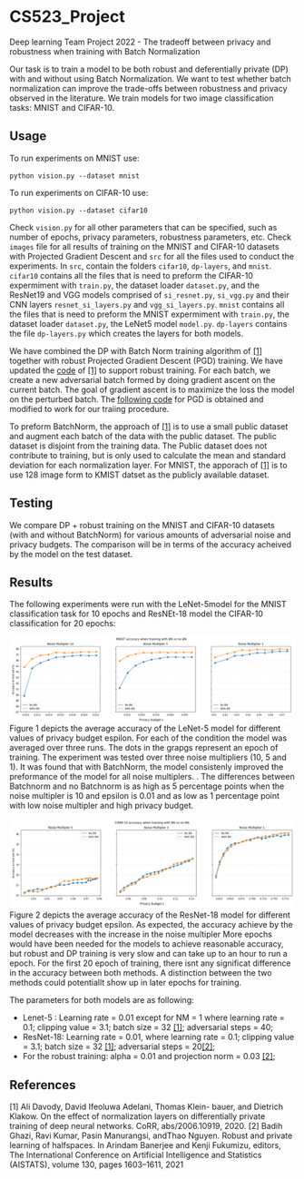 # CS523_Project
Deep learning Team Project 2022 - The tradeoff between privacy and robustness when training with Batch Normalization

Our task is to train a model to be both robust and deferentially private (DP) with and without using Batch Normalization. We want to test whether batch normalization can improve the trade-offs between robustness and privacy observed in the literature. We train models for two image classification tasks: MNIST and CIFAR-10. 

## Usage

To run experiments on MNIST use: 
```
python vision.py --dataset mnist 
```
To run experiments on CIFAR-10 use: 
```
python vision.py --dataset cifar10
```
Check ``vision.py`` for all other parameters that can be specified, such as number of epochs, privacy parameters, robustness parameters, etc. 
Check ``images`` file for all results of training on the MNIST and CIFAR-10 datasets with Projected Gradient Descent and ``src`` for all the files used to conduct the experiments. In ``src``, contain the folders ``cifar10``, ``dp-layers``, and ``mnist``. ``cifar10`` contains all the files that is need to preform the CIFAR-10 expermiment with ``train.py``, the dataset loader ``dataset.py``, and the ResNet19 and VGG models comprised of ``si_resnet.py``, ``si_vgg.py`` and their CNN layers ``resnet_si_layers.py`` and ``vgg_si_layers.py``. ``mnist`` contains all the files that is need to preform the MNIST expermiment with ``train.py``, the dataset loader ``dataset.py``, the LeNet5 model ``model.py``. ``dp-layers`` contains the file ``dp-layers.py`` which creates the layers for both models. 


We have combined the DP with Batch Norm training algorithm of [[1]](#1) together with robust Projected Gradient Descent (PGD) training. We have updated the [code](https://github.com/uds-lsv/SIDP) of [[1]](#1) to support robust training. For each batch, we create a new adversarial batch formed by doing gradient ascent on the current batch. The goal of gradient ascent is to maximize the loss the model on the perturbed batch. The [following code](https://gist.github.com/oscarknagg/45b187c236c6262b1c4bbe2d0920ded6##file-projected_gradient_descent-py) for PGD is obtained and modified to work for our traiing procedure. 

To preform BatchNorm, the approach of [[1]](#1) is to use a small public dataset and augment each batch of the data with the public dataset. The public dataset is disjoint from the training data. The Public dataset does not contribute to training, but is only used to calculate the mean and standard deviation for each normalization layer. For MNIST, the apporach of [[1]](#1) is to use 128 image form to KMIST datset as the publicly available dataset.

## Testing
We compare DP + robust training on the MNIST and CIFAR-10 datasets (with and without BatchNorm) for various amounts of adversarial noise and privacy budgets. The comparison will be in terms of the accuracy acheived by the model on the test dataset.

## Results
The following experiments were run with the LeNet-5model for the MNIST classification task for 10 epochs and ResNEt-18 model the CIFAR-10 classification for 20 epochs: 

![Test Image 2](images/MNIST-1.png)
Figure 1 depicts the average accuracy of the LeNet-5 model for different values of privacy budget espilon. For each of the condition the model was averaged over three runs. The dots in the grapgs represent an epoch of training. The experiment was tested over three noise multipliers (10, 5 and 1). It was found that with BatchNorm, the model consistenly improved the preformance of the model for all noise multiplers. . The differences between Batchnorm and no Batchnorm is as high as 5 percentage points when the noise multipler is 10 and epsilon is 0.01 and as low as 1 percentage point with low noise multipler and high privacy budget. 

![Test Image 2](images/CIFAR10-1.png)
Figure 2 depicts the average accuracy of the ResNet-18 model for different values of privacy budget epsilon. 
As expected, the accuracy achieve by the model decreases with the increase in the noise multipler
More epochs would have been needed for the models to achieve reasonable accuracy, but robust and DP training is very slow and can take up to an hour to run a epoch. For the first 20 epoch of training, there isnt any significat difference in the accuracy between both methods.  A distinction between the two methods could potentiallt show up in later epochs for training. 

The parameters for both models are as following: 
- Lenet-5 : Learning rate = 0.01 except for NM  = 1 where learning rate = 0.1; clipping value = 3.1; batch size = 32 [[1]](#1); adversarial steps = 40; 
- ResNet-18: Learning rate = 0.01, where learning rate = 0.1; clipping value = 3.1; batch size = 32 [[1]](#1); adversarial steps = 20[[2]](2); 
- For the robust training: alpha = 0.01 and projection norm = 0.03 [[2]](#2);

## References
<a id="1">[1]</a> 
Ali Davody, David Ifeoluwa Adelani, Thomas Klein-
bauer, and Dietrich Klakow. On the effect of normalization layers on differentially private training of deep
neural networks. CoRR, abs/2006.10919, 2020.
<a id="2">[2]</a> 
Badih Ghazi, Ravi Kumar, Pasin Manurangsi, andThao Nguyen. Robust and private learning of halfspaces. In Arindam Banerjee and Kenji Fukumizu, editors, The International Conference on Artificial Intelligence and Statistics (AISTATS), volume 130, pages 1603–1611, 2021
